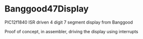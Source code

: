 # Banggood47Display
PIC12f1840 ISR driven 4 digit 7 segment display from Banggood

Proof of concept, in assembler, driving the display using interrupts
